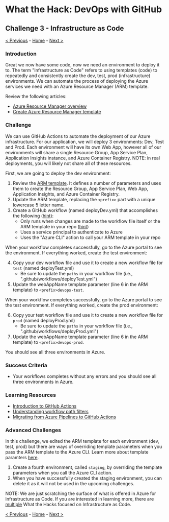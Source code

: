 # What the Hack: DevOps with GitHub 

## Challenge 3 - Infrastructure as Code
[< Previous](challenge02.md) - [Home](../readme.md) - [Next >](challenge04.md)

### Introduction

Great we now have some code, now we need an environment to deploy it to. The term "Infrastructure as Code" refers to using templates (code) to repeatedly and consistently create the dev, test, prod (infrastructure) environments. We can automate the process of deploying the Azure services we need with an Azure Resource Manager (ARM) template. 

Review the following articles:

- [Azure Resource Manager overview](https://docs.microsoft.com/en-us/azure/azure-resource-manager/resource-group-overview)
- [Create Azure Resource Manager template](https://docs.microsoft.com/en-us/azure/azure-resource-manager/how-to-create-template)


### Challenge

We can use GitHub Actions to automate the deployment of our Azure infrastructure. For our application, we will deploy 3 environments: Dev, Test and Prod. Each environment will have its own Web App, however all of our environments will share a single Resource Group, App Service Plan, Application Insights instance, and Azure Container Registry. NOTE: in real deployments, you will likely not share all of these resources.

First, we are going to deploy the dev environment:

1. Review the [ARM template](./Code/ARM-Templates/container-webapp-template.json). It defines a number of parameters and uses them to create the Resource Group, App Service Plan, Web App, Application Insights, and Azure Container Registry.
2. Update the ARM template, replacing the `<prefix>` part with a unique lowercase 5 letter name.
3. Create a GitHub workflow (named deployDev.yml) that accomplishes the following ([hint](https://docs.microsoft.com/en-us/azure/azure-resource-manager/templates/deploy-github-actions)):
    - Only runs when changes are made to the workflow file itself or the ARM template in your repo ([hint](https://docs.microsoft.com/en-us/azure/azure-resource-manager/templates/deploy-github-actions#create-workflow))
    - Uses a service principal to authenticate to Azure
    - Uses the "Azure CLI" action to call your ARM template in your repo

When your workflow completes successfully, go to the Azure portal to see the environment. If everything worked, create the test environment:

4. Copy your dev workflow file and use it to create a new workflow file for `test` (named deployTest.yml)
    - Be sure to update the `paths` in your workflow file (i.e., ".github/workflows/deployTest.yml")
5. Update the webAppName template parameter (line 6 in the ARM template) to `<prefix>devops-test`.

When your workflow completes successfully, go to the Azure portal to see the test environment. If everything worked, create the prod environment:

6. Copy your test workflow file and use it to create a new workflow file for `prod` (named deployProd.yml)
    - Be sure to update the `paths` in your workflow file (i.e., ".github/workflows/deployProd.yml")
7. Update the webAppName template parameter (line 6 in the ARM template) to `<prefix>devops-prod`.

You should see all three environments in Azure.

### Success Criteria

- Your workflows completes without any errors and you should see all three environments in Azure. 

### Learning Resources

- [Introduction to GitHub Actions](https://docs.github.com/en/free-pro-team@latest/actions/learn-github-actions/introduction-to-github-actions)
- [Understanding workflow path filters](https://docs.github.com/en/free-pro-team@latest/actions/reference/workflow-syntax-for-github-actions#onpushpull_requestpaths)
- [Migrating from Azure Pipelines to GitHub Actions](https://docs.github.com/en/free-pro-team@latest/actions/reference/workflow-syntax-for-github-actions#onpushpull_requestpaths)

### Advanced Challenges

In this challenge, we edited the ARM template for each environment (dev, test, prod) but there are ways of overriding template parameters when you pass the ARM template to the Azure CLI. Learn more about template paramters [here](https://docs.microsoft.com/en-us/azure/azure-resource-manager/templates/deploy-cli#parameters).

1. Create a fourth environment, called `staging`, by overriding the template parameters when you call the Azure CLI action.
2. When you have successfully created the staging environment, you can delete it as it will not be used in the upcoming challenges. 

NOTE: We are just scratching the surface of what is offered in Azure for Infrastructure as Code. If you are interested in learning more, there are [multiple](https://github.com/microsoft/WhatTheHack) What the Hacks focused on Infrastructure as Code.

[< Previous](challenge02.md) - [Home](../readme.md) - [Next >](challenge04.md)